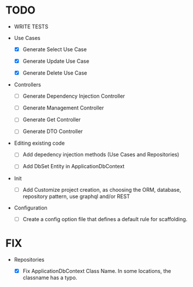 # TODO

- WRITE TESTS

- Use Cases

	- [x] Generate Select Use Case

	- [x] Generate Update Use Case

	- [x] Generate Delete Use Case

- Controllers

	- [ ] Generate Dependency Injection Controller

	- [ ] Generate Management Controller

	- [ ] Generate Get Controller

	- [ ] Generate DTO Controller

- Editing existing code

	- [ ] Add depedency injection methods (Use Cases and Repositories)

	- [ ] Add DbSet Entity in ApplicationDbContext

- Init

	- [ ] Add Customize project creation, as choosing the ORM, database, repository pattern, use graphql and/or REST

- Configuration

    - [ ] Create a config option file that defines a default rule for scaffolding.

# FIX

- Repositories

	- [x] Fix ApplicationDbContext Class Name. In some locations, the classname has a typo.
